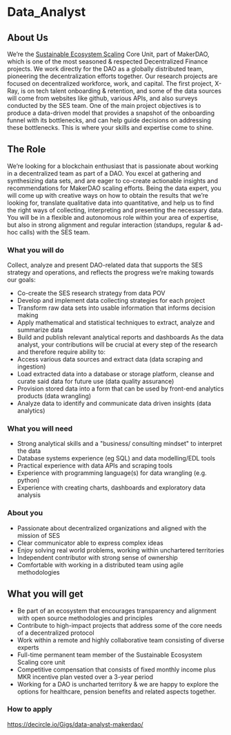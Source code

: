 # Data_Analyst

## About Us 
We’re the [Sustainable Ecosystem Scaling](https://ses.makerdao.network/SES-Core-Unit-590120903f2d47f182f6d7d5d69f3916) Core Unit, part of MakerDAO, which is one of the most seasoned & respected Decentralized Finance projects. We work directly for the DAO as a globally distributed team, pioneering the decentralization efforts together. Our research projects are focused on decentralized workforce, work, and capital. The first project, X-Ray, is on tech talent onboarding & retention, and some of the data sources will come from websites like github, various APIs, and also surveys conducted by the SES team. One of the main project objectives is to produce a data-driven model that provides a snapshot of the onboarding funnel with its bottlenecks, and can help guide decisions on addressing these bottlenecks. This is where your skills and expertise come to shine.

## The Role

We’re looking for a blockchain enthusiast that is passionate about working in a decentralized team as part of a DAO. You excel at gathering and synthesizing data sets, and are eager to co-create actionable insights and recommendations for MakerDAO scaling efforts. Being the data expert, you will come up with creative ways on how to obtain the results that we’re looking for, translate qualitative data into quantitative, and help us to find the right ways of collecting, interpreting and presenting the necessary data. You will be in a flexible and autonomous role within your area of expertise, but also in strong alignment and regular interaction (standups, regular & ad-hoc calls) with the SES team.

### What you will do
Collect, analyze and present DAO-related data that supports the SES strategy and operations, and reflects the progress we’re making towards our goals:
* Co-create the SES research strategy from data POV
* Develop and implement data collecting strategies for each project
* Transform raw data sets into usable information that informs decision making
* Apply mathematical and statistical techniques to extract, analyze and summarize data
* Build and publish relevant analytical reports and dashboards
As the data analyst, your contributions will be crucial at every step of the research and therefore  require ability to:
* Access various data sources and extract data (data scraping and ingestion)
* Load extracted data into a database or storage platform, cleanse and curate said data for future use (data quality assurance)
* Provision stored data into a form that can be used by front-end analytics products (data wrangling)
* Analyze data to identify and communicate data driven insights (data analytics)

### What you will need
* Strong analytical skills and a "business/ consulting mindset" to interpret the data
* Database systems experience (eg SQL) and data modelling/EDL tools
* Practical experience with data APIs and scraping tools
* Experience with programming language(s) for data wrangling (e.g. python)
* Experience with creating charts, dashboards and exploratory data analysis

### About you
* Passionate about decentralized organizations and aligned with the mission of SES
* Clear communicator able to express complex ideas
* Enjoy solving real world problems, working within unchartered territories
* Independent contributor with strong sense of ownership
* Comfortable with working in a distributed team using agile methodologies

## What you will get 
* Be part of an ecosystem that encourages transparency and alignment with open source methodologies and principles
* Contribute to high-impact projects that address some of the core needs of a decentralized protocol 
* Work within a remote and highly collaborative team consisting of diverse experts
* Full-time permanent team member of the Sustainable Ecosystem Scaling core unit
* Competitive compensation that consists of fixed monthly income plus MKR incentive plan vested over a 3-year period 
* Working for a DAO is uncharted territory & we are happy to explore the options for healthcare, pension benefits and related aspects together.

### How to apply
https://decircle.io/Gigs/data-analyst-makerdao/ 
